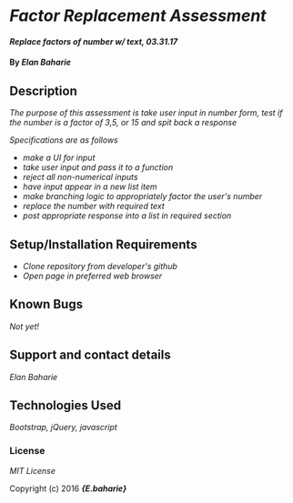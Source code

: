 # _Factor Replacement Assessment_

#### _Replace factors of number w/ text, 03.31.17_

#### By _**Elan Baharie**_

## Description

_The purpose of this assessment is take user input in number form, test if the number is a factor of 3,5, or 15 and spit back a response_

_Specifications are as follows_

* _make a UI for input_
* _take user input and pass it to a function_
* _reject all non-numerical inputs_
* _have input appear in a new list item_
* _make branching logic to appropriately factor the user's number_
* _replace the number with required text_
* _post appropriate response into a list in required section_

## Setup/Installation Requirements

* _Clone repository from developer's github_
* _Open page in preferred web browser_

## Known Bugs

_Not yet!_

## Support and contact details

_Elan Baharie_

## Technologies Used

_Bootstrap, jQuery, javascript_

### License

*MIT License*

Copyright (c) 2016 **_{E.baharie}_**
